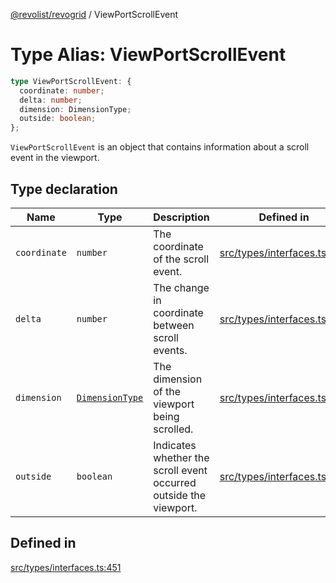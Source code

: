 [@revolist/revogrid](README.md) / ViewPortScrollEvent

# Type Alias: ViewPortScrollEvent

```ts
type ViewPortScrollEvent: {
  coordinate: number;
  delta: number;
  dimension: DimensionType;
  outside: boolean;
};
```

`ViewPortScrollEvent` is an object that contains information about a scroll
event in the viewport.

## Type declaration

| Name | Type | Description | Defined in |
| ------ | ------ | ------ | ------ |
| `coordinate` | `number` | The coordinate of the scroll event. | [src/types/interfaces.ts:459](https://github.com/revolist/revogrid/blob/25c443de65de6e4fb3ac1b2c638df62d9ca5c202/src/types/interfaces.ts#L459) |
| `delta` | `number` | The change in coordinate between scroll events. | [src/types/interfaces.ts:463](https://github.com/revolist/revogrid/blob/25c443de65de6e4fb3ac1b2c638df62d9ca5c202/src/types/interfaces.ts#L463) |
| `dimension` | [`DimensionType`](TypeAlias.DimensionType.md) | The dimension of the viewport being scrolled. | [src/types/interfaces.ts:455](https://github.com/revolist/revogrid/blob/25c443de65de6e4fb3ac1b2c638df62d9ca5c202/src/types/interfaces.ts#L455) |
| `outside` | `boolean` | Indicates whether the scroll event occurred outside the viewport. | [src/types/interfaces.ts:467](https://github.com/revolist/revogrid/blob/25c443de65de6e4fb3ac1b2c638df62d9ca5c202/src/types/interfaces.ts#L467) |

## Defined in

[src/types/interfaces.ts:451](https://github.com/revolist/revogrid/blob/25c443de65de6e4fb3ac1b2c638df62d9ca5c202/src/types/interfaces.ts#L451)
